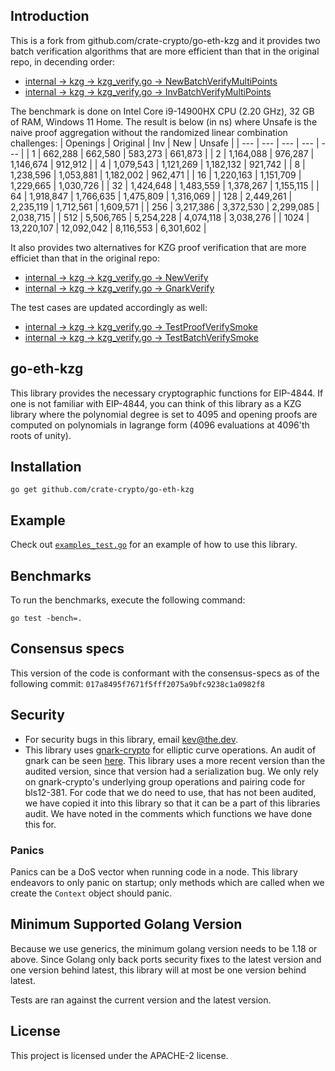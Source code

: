 ## Introduction
This is a fork from github.com/crate-crypto/go-eth-kzg and it provides two batch verification algorithms that are more efficient than that in the original repo, in decending order:
- [internal -> kzg -> kzg_verify.go -> NewBatchVerifyMultiPoints](https://github.com/sytansy/go-kzg-4844/blob/389d29f6c57d1c384ad9f7dd14489304111c1a56/internal/kzg/kzg_verify.go#L397)
- [internal -> kzg -> kzg_verify.go -> InvBatchVerifyMultiPoints](https://github.com/sytansy/go-kzg-4844/blob/389d29f6c57d1c384ad9f7dd14489304111c1a56/internal/kzg/kzg_verify.go#L530)

The benchmark is done on Intel Core i9-14900HX CPU (2.20 GHz), 32 GB of RAM, Windows 11 Home. The result is below (in ns) where Unsafe is the naive proof aggregation without the randomized linear combination challenges:
| Openings | Original | Inv | New | Unsafe |
| --- | --- | --- | --- | --- |
| 1    | 662,288 | 662,580 | 583,273 | 661,873 |
| 2    | 1,164,088 | 976,287 | 1,146,674 | 912,912 |
| 4    | 1,079,543 | 1,121,269 | 1,182,132 | 921,742 |
| 8    | 1,238,596 | 1,053,881 | 1,182,002 | 962,471 |
| 16   | 1,220,163 | 1,151,709 | 1,229,665 | 1,030,726 |
| 32   | 1,424,648 | 1,483,559 | 1,378,267 | 1,155,115 |
| 64   | 1,918,847 | 1,766,635 | 1,475,809 | 1,316,069 |
| 128  | 2,449,261 | 2,235,119 | 1,712,561 | 1,609,571 |
| 256  | 3,217,386 | 3,372,530 | 2,299,085 | 2,038,715 |
| 512  | 5,506,765 | 5,254,228 | 4,074,118 | 3,038,276 |
| 1024 | 13,220,107 | 12,092,042 | 8,116,553 | 6,301,602 |

It also provides two alternatives for KZG proof verification that are more efficiet than that in the original repo:
- [internal -> kzg -> kzg_verify.go -> NewVerify](https://github.com/sytansy/go-kzg-4844/blob/389d29f6c57d1c384ad9f7dd14489304111c1a56/internal/kzg/kzg_verify.go#L101)
- [internal -> kzg -> kzg_verify.go -> GnarkVerify](https://github.com/sytansy/go-kzg-4844/blob/389d29f6c57d1c384ad9f7dd14489304111c1a56/internal/kzg/kzg_verify.go#L137) 

The test cases are updated accordingly as well:
- [internal -> kzg -> kzg_verify.go -> TestProofVerifySmoke](https://github.com/sytansy/go-kzg-4844/blob/389d29f6c57d1c384ad9f7dd14489304111c1a56/internal/kzg/kzg_test.go#L12)
- [internal -> kzg -> kzg_verify.go -> TestBatchVerifySmoke](https://github.com/sytansy/go-kzg-4844/blob/389d29f6c57d1c384ad9f7dd14489304111c1a56/internal/kzg/kzg_test.go#L39)


## go-eth-kzg

This library provides the necessary cryptographic functions for EIP-4844. If one
is not familiar with EIP-4844, you can think of this library as a KZG library
where the polynomial degree is set to 4095 and opening proofs are computed on
polynomials in lagrange form (4096 evaluations at 4096'th roots of unity).

## Installation

```
go get github.com/crate-crypto/go-eth-kzg
```

## Example

Check out [`examples_test.go`](./examples_test.go) for an example of how to use
this library.

## Benchmarks

To run the benchmarks, execute the following command:

```
go test -bench=.
```

## Consensus specs

This version of the code is conformant with the consensus-specs as of the
following commit: `017a8495f7671f5fff2075a9bfc9238c1a0982f8`

## Security

- For security bugs in this library, email <kev@the.dev>.
- This library uses
  [gnark-crypto](https://github.com/ConsenSys/gnark-crypto/tree/master) for
  elliptic curve operations. An audit of gnark can be seen
  [here](https://github.com/ConsenSys/gnark-crypto/blob/master/audit_oct2022.pdf).
  This library uses a more recent version than the audited version, since that
  version had a serialization bug.
  We only rely on gnark-crypto's underlying group operations and pairing code
  for bls12-381. For code that we do need to use, that has not been audited, we
  have copied it into this library so that it can be a part of this libraries
  audit. We have noted in the comments which functions we have done this for.
  
### Panics

Panics can be a DoS vector when running code in a node. This library endeavors
to only panic on startup; only methods which are called when we create the
`Context` object should panic.

## Minimum Supported Golang Version

Because we use generics, the minimum golang version needs to be 1.18 or above. Since Golang only back ports security fixes to the latest version and one version behind latest, this library will at most be one version behind latest.

Tests are ran against the current version and the latest version.

## License

This project is licensed under the APACHE-2 license.
